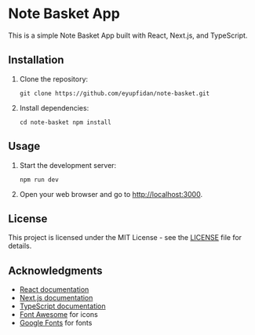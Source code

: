 Note Basket App
===============

This is a simple Note Basket App built with React, Next.js, and TypeScript.

Installation
------------

1.  Clone the repository:
    
    
    `git clone https://github.com/eyupfidan/note-basket.git`
    
2.  Install dependencies:
    
    
    `cd note-basket npm install`
    

Usage
-----

1.  Start the development server:
        
    `npm run dev`
    
2.  Open your web browser and go to [http://localhost:3000](http://localhost:3000).
    

License
-------

This project is licensed under the MIT License - see the [LICENSE](LICENSE) file for details.

Acknowledgments
---------------

*   [React documentation](https://reactjs.org/docs/getting-started.html)
*   [Next.js documentation](https://nextjs.org/docs/getting-started)
*   [TypeScript documentation](https://www.typescriptlang.org/docs/)
*   [Font Awesome](https://fontawesome.com/) for icons
*   [Google Fonts](https://fonts.google.com/) for fonts
